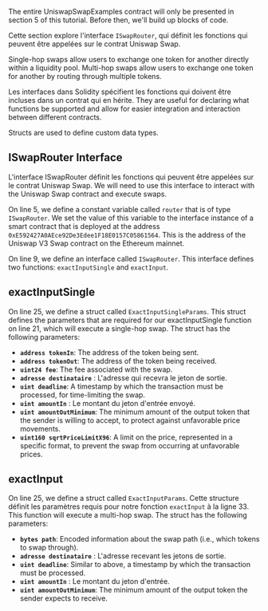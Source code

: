 The entire UniswapSwapExamples contract will only be presented in section 5 of this tutorial.  Before then, we'll build up blocks of code.

Cette section explore l'interface `ISwapRouter`, qui définit les fonctions qui peuvent être appelées sur le contrat Uniswap Swap.

Single-hop swaps allow users to exchange one token for another directly within a liquidity pool.
Multi-hop swaps allow users to exchange one token for another by routing through multiple tokens.

Les interfaces dans Solidity spécifient les fonctions qui doivent être incluses dans un contrat qui en hérite.  They are useful for declaring what functions be supported and allow for easier integration and interaction between different contracts.

Structs are used to define custom data types.

## ISwapRouter Interface

L'interface ISwapRouter définit les fonctions qui peuvent être appelées sur le contrat Uniswap Swap. We will need to use this interface to interact with the Uniswap Swap contract and execute swaps.

On line 5, we define a constant variable called `router` that is of type `ISwapRouter`. We set the value of this variable to the interface instance of a smart contract that is deployed at the address `0xE592427A0AEce92De3Edee1F18E0157C05861564`. This is the address of the Uniswap V3 Swap contract on the Ethereum mainnet.

On line 9, we define an interface called `ISwapRouter`. This interface defines two functions: `exactInputSingle` and `exactInput`.

## exactInputSingle

On line 25, we define a struct called `ExactInputSingleParams`. This struct defines the parameters that are required for our exactInputSingle function on line 21, which will execute a single-hop swap. The struct has the following parameters:

- **`address tokenIn`**: The address of the token being sent.
- **`address tokenOut`**: The address of the token being received.
- **`uint24 fee`**: The fee associated with the swap.
- **`adresse destinataire`** : L'adresse qui recevra le jeton de sortie.
- **`uint deadline`**: A timestamp by which the transaction must be processed, for time-limiting the swap.
- **`uint amountIn`** : Le montant du jeton d'entrée envoyé.
- **`uint amountOutMinimum`**: The minimum amount of the output token that the sender is willing to accept, to protect against unfavorable price movements.
- **`uint160 sqrtPriceLimitX96`**: A limit on the price, represented in a specific format, to prevent the swap from occurring at unfavorable prices.

## exactInput

On line 25, we define a struct called `ExactInputParams`. Cette structure définit les paramètres requis pour notre fonction `exactInput` à la ligne 33. This function will execute a multi-hop swap. The struct has the following parameters:

- **`bytes path`**: Encoded information about the swap path (i.e., which tokens to swap through).
- **`adresse destinataire`** : L'adresse recevant les jetons de sortie.
- **`uint deadline`**: Similar to above, a timestamp by which the transaction must be processed.
- **`uint amountIn`** : Le montant du jeton d'entrée.
- **`uint amountOutMinimum`**: The minimum amount of the output token the sender expects to receive.

